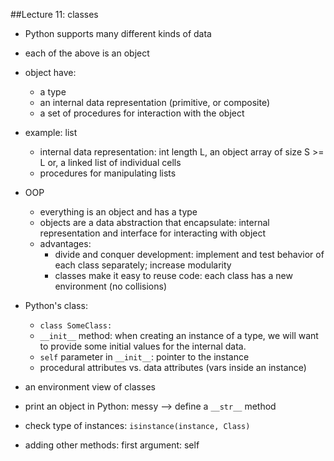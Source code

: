 ##Lecture 11: classes
* Python supports many different kinds of data
* each of the above is an object
* object have:
	* a type
	* an internal data representation (primitive, or composite)
	* a set of procedures for interaction with the object
	
* example: list
	* internal data representation: int length L, an object array of size S >= L or, a linked list of individual cells
	* procedures for manipulating lists
* OOP
	* everything is an object and has a type
	* objects are a data abstraction that encapsulate: internal representation and interface for interacting with object
	* advantages: 
		* divide and conquer development: implement and test behavior of each class separately; increase modularity
		* classes make it easy to reuse code: each class has a new environment (no collisions)
		
* Python's class:
	* `class SomeClass:`
	* `__init__` method: when creating an instance of a type, we will want to provide some initial values for the internal data.
	* `self` parameter in `__init__`: pointer to the instance
	* procedural attributes vs. data attributes (vars inside an instance)
* an environment view of classes
* print an object in Python: messy --> define a `__str__` method
* check type of instances: `isinstance(instance, Class)`
* adding other methods: first argument: self


	

	
	
	
	